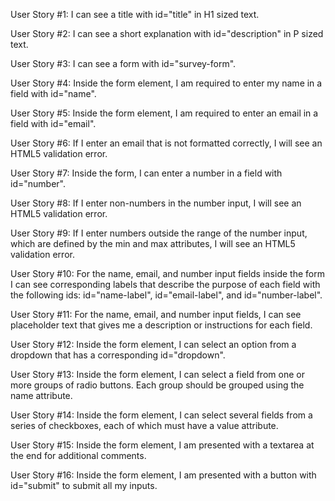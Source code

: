 User Story #1: I can see a title with id="title" in H1 sized text.

User Story #2: I can see a short explanation with id="description" in P sized text.

User Story #3: I can see a form with id="survey-form".

User Story #4: Inside the form element, I am required to enter my name in a field with id="name".

User Story #5: Inside the form element, I am required to enter an email in a field with id="email".

User Story #6: If I enter an email that is not formatted correctly, I will see an HTML5 validation error.

User Story #7: Inside the form, I can enter a number in a field with id="number".

User Story #8: If I enter non-numbers in the number input, I will see an HTML5 validation error.

User Story #9: If I enter numbers outside the range of the number input, which are defined by the min and max attributes, I will see an HTML5 validation error.

User Story #10: For the name, email, and number input fields inside the form I can see corresponding labels that describe the purpose of each field with the following ids: id="name-label", id="email-label", and id="number-label".

User Story #11: For the name, email, and number input fields, I can see placeholder text that gives me a description or instructions for each field.

User Story #12: Inside the form element, I can select an option from a dropdown that has a corresponding id="dropdown".

User Story #13: Inside the form element, I can select a field from one or more groups of radio buttons. Each group should be grouped using the name attribute.

User Story #14: Inside the form element, I can select several fields from a series of checkboxes, each of which must have a value attribute.

User Story #15: Inside the form element, I am presented with a textarea at the end for additional comments.

User Story #16: Inside the form element, I am presented with a button with id="submit" to submit all my inputs.